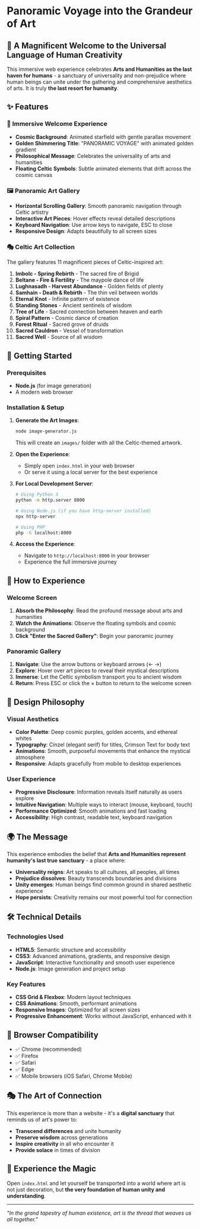 # Panoramic Voyage into the Grandeur of Art

## 🌟 A Magnificent Welcome to the Universal Language of Human Creativity

This immersive web experience celebrates **Arts and Humanities as the last haven for humans** - a sanctuary of universality and non-prejudice where human beings can unite under the gathering and comprehensive aesthetics of arts. It is truly **the last resort for humanity**.

## ✨ Features

### 🎨 **Immersive Welcome Experience**
- **Cosmic Background**: Animated starfield with gentle parallax movement
- **Golden Shimmering Title**: "PANORAMIC VOYAGE" with animated golden gradient
- **Philosophical Message**: Celebrates the universality of arts and humanities
- **Floating Celtic Symbols**: Subtle animated elements that drift across the cosmic canvas

### 🖼️ **Panoramic Art Gallery**
- **Horizontal Scrolling Gallery**: Smooth panoramic navigation through Celtic artistry
- **Interactive Art Pieces**: Hover effects reveal detailed descriptions
- **Keyboard Navigation**: Use arrow keys to navigate, ESC to close
- **Responsive Design**: Adapts beautifully to all screen sizes

### 🎭 **Celtic Art Collection**
The gallery features 11 magnificent pieces of Celtic-inspired art:

1. **Imbolc - Spring Rebirth** - The sacred fire of Brigid
2. **Beltane - Fire & Fertility** - The maypole dance of life
3. **Lughnasadh - Harvest Abundance** - Golden fields of plenty
4. **Samhain - Death & Rebirth** - The thin veil between worlds
5. **Eternal Knot** - Infinite pattern of existence
6. **Standing Stones** - Ancient sentinels of wisdom
7. **Tree of Life** - Sacred connection between heaven and earth
8. **Spiral Pattern** - Cosmic dance of creation
9. **Forest Ritual** - Sacred grove of druids
10. **Sacred Cauldron** - Vessel of transformation
11. **Sacred Well** - Source of all wisdom

## 🚀 Getting Started

### Prerequisites
- **Node.js** (for image generation)
- A modern web browser

### Installation & Setup

1. **Generate the Art Images**:
   ```bash
   node image-generator.js
   ```
   This will create an `images/` folder with all the Celtic-themed artwork.

2. **Open the Experience**:
   - Simply open `index.html` in your web browser
   - Or serve it using a local server for the best experience

3. **For Local Development Server**:
   ```bash
   # Using Python 3
   python -m http.server 8000
   
   # Using Node.js (if you have http-server installed)
   npx http-server
   
   # Using PHP
   php -S localhost:8000
   ```

4. **Access the Experience**:
   - Navigate to `http://localhost:8000` in your browser
   - Experience the full immersive journey

## 🎯 How to Experience

### **Welcome Screen**
1. **Absorb the Philosophy**: Read the profound message about arts and humanities
2. **Watch the Animations**: Observe the floating symbols and cosmic background
3. **Click "Enter the Sacred Gallery"**: Begin your panoramic journey

### **Panoramic Gallery**
1. **Navigate**: Use the arrow buttons or keyboard arrows (← →)
2. **Explore**: Hover over art pieces to reveal their mystical descriptions
3. **Immerse**: Let the Celtic symbolism transport you to ancient wisdom
4. **Return**: Press ESC or click the × button to return to the welcome screen

## 🎨 Design Philosophy

### **Visual Aesthetics**
- **Color Palette**: Deep cosmic purples, golden accents, and ethereal whites
- **Typography**: Cinzel (elegant serif) for titles, Crimson Text for body text
- **Animations**: Smooth, purposeful movements that enhance the mystical atmosphere
- **Responsive**: Adapts gracefully from mobile to desktop experiences

### **User Experience**
- **Progressive Disclosure**: Information reveals itself naturally as users explore
- **Intuitive Navigation**: Multiple ways to interact (mouse, keyboard, touch)
- **Performance Optimized**: Smooth animations and fast loading
- **Accessibility**: High contrast, readable text, keyboard navigation

## 🌍 The Message

This experience embodies the belief that **Arts and Humanities represent humanity's last true sanctuary** - a place where:

- **Universality reigns**: Art speaks to all cultures, all peoples, all times
- **Prejudice dissolves**: Beauty transcends boundaries and divisions
- **Unity emerges**: Human beings find common ground in shared aesthetic experience
- **Hope persists**: Creativity remains our most powerful tool for connection

## 🛠️ Technical Details

### **Technologies Used**
- **HTML5**: Semantic structure and accessibility
- **CSS3**: Advanced animations, gradients, and responsive design
- **JavaScript**: Interactive functionality and smooth user experience
- **Node.js**: Image generation and project setup

### **Key Features**
- **CSS Grid & Flexbox**: Modern layout techniques
- **CSS Animations**: Smooth, performant animations
- **Responsive Images**: Optimized for all screen sizes
- **Progressive Enhancement**: Works without JavaScript, enhanced with it

## 📱 Browser Compatibility

- ✅ Chrome (recommended)
- ✅ Firefox
- ✅ Safari
- ✅ Edge
- ✅ Mobile browsers (iOS Safari, Chrome Mobile)

## 🎭 The Art of Connection

This experience is more than a website - it's a **digital sanctuary** that reminds us of art's power to:

- **Transcend differences** and unite humanity
- **Preserve wisdom** across generations
- **Inspire creativity** in all who encounter it
- **Provide solace** in times of division

## 🌟 Experience the Magic

Open `index.html` and let yourself be transported into a world where art is not just decoration, but **the very foundation of human unity and understanding**.

---

*"In the grand tapestry of human existence, art is the thread that weaves us all together."*